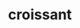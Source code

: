 ---
layout: smileys&emotion
title: croissant
emoji: croissant
permalink: 🥐.html
image: assets/img/3moji/croissant.png
---